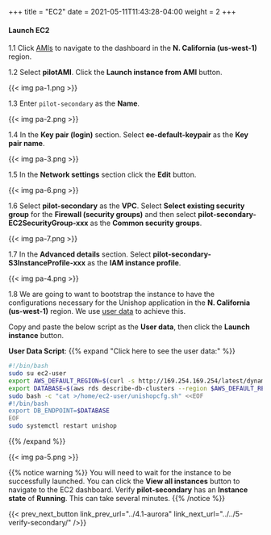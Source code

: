 +++
title = "EC2"
date =  2021-05-11T11:43:28-04:00
weight = 2
+++

#### Launch EC2 

1.1 Click [AMIs](https://us-west-1.console.aws.amazon.com/ec2/v2/home?region=us-west-1#Images:visibility=owned-by-me) to navigate to the dashboard in the **N. California (us-west-1)** region.

1.2 Select **pilotAMI**.  Click the **Launch instance from AMI** button.

{{< img pa-1.png >}}

1.3 Enter `pilot-secondary` as the **Name**.

{{< img pa-2.png >}}

1.4 In the **Key pair (login)** section. Select **ee-default-keypair** as the **Key pair name**.

{{< img pa-3.png >}}

1.5 In the **Network settings** section click the **Edit** button. 

{{< img pa-6.png >}}

1.6 Select **pilot-secondary** as the **VPC**. Select **Select existing security group** for the **Firewall (security groups)** and then select **pilot-secondary-EC2SecurityGroup-xxx** as the **Common security groups**.

{{< img pa-7.png >}}

1.7 In the **Advanced details** section.  Select **pilot-secondary-S3InstanceProfile-xxx** as the **IAM instance profile**.

{{< img pa-4.png >}}

1.8 We are going to want to bootstrap the instance to have the configurations necessary for the Unishop application in the  **N. California (us-west-1)** region.
We use [user data](https://docs.aws.amazon.com/AWSEC2/latest/UserGuide/user-data.html) to achieve this.

Copy and paste the below script as the **User data**, then click the **Launch instance** button.

**User Data Script**:
{{% expand "Click here to see the user data:" %}}

```bash
#!/bin/bash     
sudo su ec2-user                        
export AWS_DEFAULT_REGION=$(curl -s http://169.254.169.254/latest/dynamic/instance-identity/document | python -c "import json,sys; print json.loads(sys.stdin.read())['region']")
export DATABASE=$(aws rds describe-db-clusters --region $AWS_DEFAULT_REGION --db-cluster-identifier pilot-secondary --query 'DBClusters[*].[Endpoint]' --output text)
sudo bash -c "cat >/home/ec2-user/unishopcfg.sh" <<EOF
#!/bin/bash
export DB_ENDPOINT=$DATABASE
EOF
sudo systemctl restart unishop
```
{{% /expand %}}

{{< img pa-5.png >}}

{{% notice warning %}}
You will need to wait for the instance to be successfully launched. You can click the **View all instances** button to navigate to the EC2 dashboard. Verify **pilot-secondary** has an **Instance state** of **Running**. This can take several minutes.
{{% /notice %}}

{{< prev_next_button link_prev_url="../4.1-aurora" link_next_url="../../5-verify-secondary/" />}}

